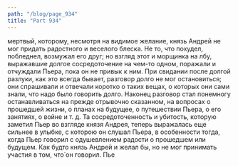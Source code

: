 ```yaml
---
path: "/blog/page_934"
title: "Part 934"
---
```


мертвый, которому, несмотря на видимое желание, князь Андрей не мог придать радостного и веселого блеска. Не то, что похудел, побледнел, возмужал его друг; но взгляд этот и морщинка на лбу, выражавшие долгое сосредоточение на чем-то одном, поражали и отчуждали Пьера, пока он не привык к ним.
При свидании после долгой разлуки, как это всегда бывает, разговор долго не мог остановиться; они спрашивали и отвечали коротко о таких вещах, о которых они сами знали, что надо было говорить долго. Наконец разговор стал понемногу останавливаться на прежде отрывочно сказанном, на вопросах о прошедшей жизни, о планах на будущее, о путешествии Пьера, о его занятиях, о войне и т. д. Та сосредоточенность и убитость, которую заметил Пьер во взгляде князя Андрея, теперь выражалась еще сильнее в улыбке, с которою он слушал Пьера, в особенности тогда, когда Пьер говорил с одушевлением радости о прошедшем или будущем. Как будто князь Андрей и желал бы, но не мог принимать участия в том, что́ он говорил. Пье
